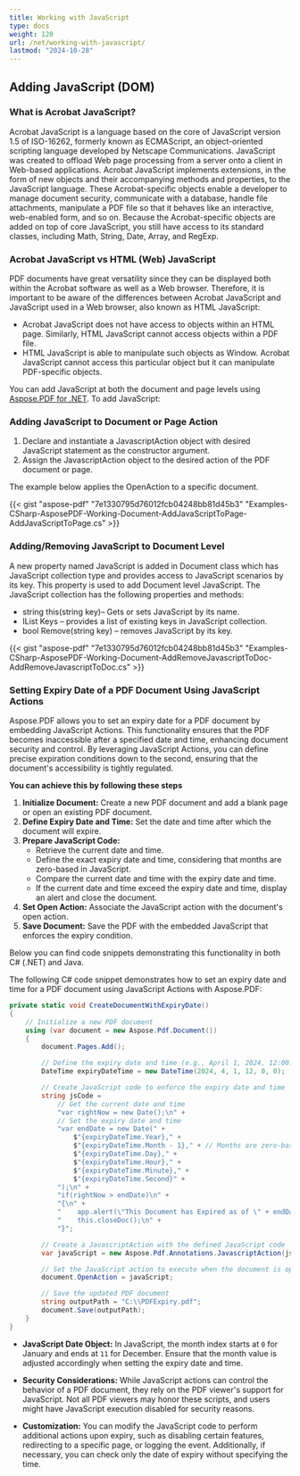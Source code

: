 ```yaml
---
title: Working with JavaScript
type: docs
weight: 120
url: /net/working-with-javascript/
lastmod: "2024-10-28"
---
```

<script type="application/ld+json">
{
    "@context": "https://schema.org",
    "@type": "TechArticle",
    "headline": "Working with JavaScript",
    "alternativeHeadline": "Enhance PDF with Custom JavaScript Actions",
    "abstract": "Discover the enhanced capabilities of integrating JavaScript within PDF documents through Aspose.PDF for .NET. This new feature allows developers to add and manage JavaScript actions at both document and page levels, enabling interactive and dynamic PDF experiences geared towards improved user engagement and functionality. Unlock the potential of JavaScript to create sophisticated PDF forms that mimic web-like behaviors, elevating your document generation workflows",
    "author": {
        "@type": "Person",
        "name": "Anastasiia Holub",
        "givenName": "Anastasiia",
        "familyName": "Holub",
        "url": "https://www.linkedin.com/in/anastasiia-holub-750430225/"
    },
    "genre": "pdf document generation",
    "keywords": "JavaScript, Acrobat JavaScript, PDF document generation, JavaScript collection, document level JavaScript, JavaScript Action, interactive PDF forms, manipulate PDF files, HTML JavaScript, Aspose.PDF for .NET",
    "wordcount": "423",
    "proficiencyLevel": "Beginner",
    "publisher": {
        "@type": "Organization",
        "name": "Aspose.PDF for .NET",
        "url": "https://products.aspose.com/pdf",
        "logo": "https://www.aspose.cloud/templates/aspose/img/products/pdf/aspose_pdf-for-net.svg",
        "alternateName": "Aspose",
        "sameAs": [
            "https://facebook.com/aspose.pdf/",
            "https://twitter.com/asposepdf",
            "https://www.youtube.com/channel/UCmV9sEg_QWYPi6BJJs7ELOg/featured",
            "https://www.linkedin.com/company/aspose",
            "https://stackoverflow.com/questions/tagged/aspose",
            "https://aspose.quora.com/",
            "https://aspose.github.io/"
        ],
        "contactPoint": [
            {
                "@type": "ContactPoint",
                "telephone": "+1 903 306 1676",
                "contactType": "sales",
                "areaServed": "US",
                "availableLanguage": "en"
            },
            {
                "@type": "ContactPoint",
                "telephone": "+44 141 628 8900",
                "contactType": "sales",
                "areaServed": "GB",
                "availableLanguage": "en"
            },
            {
                "@type": "ContactPoint",
                "telephone": "+61 2 8006 6987",
                "contactType": "sales",
                "areaServed": "AU",
                "availableLanguage": "en"
            }
        ]
    },
    "url": "/net/working-with-javascript/",
    "mainEntityOfPage": {
        "@type": "WebPage",
        "@id": "/net/working-with-javascript/"
    },
    "dateModified": "2024-11-25",
    "description": "Aspose.PDF can perform not only simple and easy tasks but also cope with more complex goals. Check the next section for advanced users and developers."
}
</script>

## Adding JavaScript (DOM)

### What is Acrobat JavaScript?

Acrobat JavaScript is a language based on the core of JavaScript version 1.5 of ISO-16262, formerly known as ECMAScript, an object-oriented scripting language developed by Netscape Communications. JavaScript was created to offload Web page processing from a server onto a client in Web-based applications. Acrobat JavaScript implements extensions, in the form of new objects and their accompanying methods and properties, to the JavaScript language. These Acrobat-specific objects enable a developer to manage document security, communicate with a database, handle file attachments, manipulate a PDF file so that it behaves like an interactive, web-enabled form, and so on. Because the Acrobat-specific objects are added on top of core JavaScript, you still have access to its standard classes, including Math, String, Date, Array, and RegExp.

### Acrobat JavaScript vs HTML (Web) JavaScript

PDF documents have great versatility since they can be displayed both within the Acrobat software as well as a Web browser. Therefore, it is important to be aware of the differences between Acrobat JavaScript and JavaScript used in a Web browser, also known as HTML JavaScript:

- Acrobat JavaScript does not have access to objects within an HTML page. Similarly, HTML JavaScript cannot access objects within a PDF file.
- HTML JavaScript is able to manipulate such objects as Window. Acrobat JavaScript cannot access this particular object but it can manipulate PDF-specific objects.

You can add JavaScript at both the document and page levels using [Aspose.PDF for .NET](/pdf/net/). To add JavaScript:

### Adding JavaScript to Document or Page Action

1. Declare and instantiate a JavascriptAction object with desired JavaScript statement as the constructor argument.
1. Assign the JavascriptAction object to the desired action of the PDF document or page.

The example below applies the OpenAction to a specific document.

{{< gist "aspose-pdf" "7e1330795d76012fcb04248bb81d45b3" "Examples-CSharp-AsposePDF-Working-Document-AddJavaScriptToPage-AddJavaScriptToPage.cs" >}}

### Adding/Removing JavaScript to Document Level

A new property named JavaScript is added in Document class which has JavaScript collection type and provides access to JavaScript scenarios by its key. This property is used to add Document level JavaScript. The JavaScript collection has the following properties and methods:

- string this(string key)– Gets or sets JavaScript by its name.
- IList Keys – provides a list of existing keys in JavaScript collection.
- bool Remove(string key) – removes JavaScript by its key.

{{< gist "aspose-pdf" "7e1330795d76012fcb04248bb81d45b3" "Examples-CSharp-AsposePDF-Working-Document-AddRemoveJavascriptToDoc-AddRemoveJavascriptToDoc.cs" >}}

### Setting Expiry Date of a PDF Document Using JavaScript Actions

Aspose.PDF allows you to set an expiry date for a PDF document by embedding JavaScript Actions. This functionality ensures that the PDF becomes inaccessible after a specified date and time, enhancing document security and control. By leveraging JavaScript Actions, you can define precise expiration conditions down to the second, ensuring that the document's accessibility is tightly regulated.

**You can achieve this by following these steps**

1. **Initialize Document:** Create a new PDF document and add a blank page or open an existing PDF document.
2. **Define Expiry Date and Time:** Set the date and time after which the document will expire.
3. **Prepare JavaScript Code:** 
    - Retrieve the current date and time.
    - Define the exact expiry date and time, considering that months are zero-based in JavaScript.
    - Compare the current date and time with the expiry date and time.
    - If the current date and time exceed the expiry date and time, display an alert and close the document.
4. **Set Open Action:** Associate the JavaScript action with the document's open action.
5. **Save Document:** Save the PDF with the embedded JavaScript that enforces the expiry condition.

Below you can find code snippets demonstrating this functionality in both C# (.NET) and Java.

The following C# code snippet demonstrates how to set an expiry date and time for a PDF document using JavaScript Actions with Aspose.PDF:

```csharp
private static void CreateDocumentWithExpiryDate()
{
    // Initialize a new PDF document
    using (var document = new Aspose.Pdf.Document())
    {
        document.Pages.Add();

        // Define the expiry date and time (e.g., April 1, 2024, 12:00:00 PM)
        DateTime expiryDateTime = new DateTime(2024, 4, 1, 12, 0, 0);

        // Create JavaScript code to enforce the expiry date and time
        string jsCode =
            // Get the current date and time
            "var rightNow = new Date();\n" +
            // Set the expiry date and time
            "var endDate = new Date(" +
                $"{expiryDateTime.Year}," +
                $"{expiryDateTime.Month - 1}," + // Months are zero-based in JavaScript
                $"{expiryDateTime.Day}," +
                $"{expiryDateTime.Hour}," +
                $"{expiryDateTime.Minute}," +
                $"{expiryDateTime.Second}" +
            ");\n" +
            "if(rightNow > endDate)\n" +
            "{\n" +
            "    app.alert(\"This Document has Expired as of \" + endDate.toLocaleString() + \".\");\n" +
            "    this.closeDoc();\n" +
            "}";

        // Create a JavascriptAction with the defined JavaScript code
        var javaScript = new Aspose.Pdf.Annotations.JavascriptAction(jsCode);

        // Set the JavaScript action to execute when the document is opened
        document.OpenAction = javaScript;

        // Save the updated PDF document
        string outputPath = "C:\\PDFExpiry.pdf";
        document.Save(outputPath);
    }
}
```

- **JavaScript Date Object:** In JavaScript, the month index starts at `0` for January and ends at `11` for December. Ensure that the month value is adjusted accordingly when setting the expiry date and time.
  
- **Security Considerations:** While JavaScript actions can control the behavior of a PDF document, they rely on the PDF viewer's support for JavaScript. Not all PDF viewers may honor these scripts, and users might have JavaScript execution disabled for security reasons.

- **Customization:** You can modify the JavaScript code to perform additional actions upon expiry, such as disabling certain features, redirecting to a specific page, or logging the event. Additionally, if necessary, you can check only the date of expiry without specifying the time.

<script type="application/ld+json">
{
    "@context": "http://schema.org",
    "@type": "SoftwareApplication",
    "name": "Aspose.PDF for .NET Library",
    "image": "https://www.aspose.cloud/templates/aspose/img/products/pdf/aspose_pdf-for-net.svg",
    "url": "https://www.aspose.com/",
    "publisher": {
        "@type": "Organization",
        "name": "Aspose.PDF",
        "url": "https://products.aspose.com/pdf",
        "logo": "https://www.aspose.cloud/templates/aspose/img/products/pdf/aspose_pdf-for-net.svg",
        "alternateName": "Aspose",
        "sameAs": [
            "https://facebook.com/aspose.pdf/",
            "https://twitter.com/asposepdf",
            "https://www.youtube.com/channel/UCmV9sEg_QWYPi6BJJs7ELOg/featured",
            "https://www.linkedin.com/company/aspose",
            "https://stackoverflow.com/questions/tagged/aspose",
            "https://aspose.quora.com/",
            "https://aspose.github.io/"
        ],
        "contactPoint": [
            {
                "@type": "ContactPoint",
                "telephone": "+1 903 306 1676",
                "contactType": "sales",
                "areaServed": "US",
                "availableLanguage": "en"
            },
            {
                "@type": "ContactPoint",
                "telephone": "+44 141 628 8900",
                "contactType": "sales",
                "areaServed": "GB",
                "availableLanguage": "en"
            },
            {
                "@type": "ContactPoint",
                "telephone": "+61 2 8006 6987",
                "contactType": "sales",
                "areaServed": "AU",
                "availableLanguage": "en"
            }
        ]
    },
    "offers": {
        "@type": "Offer",
        "price": "1199",
        "priceCurrency": "USD"
    },
    "applicationCategory": "PDF Manipulation Library for .NET",
    "downloadUrl": "https://www.nuget.org/packages/Aspose.PDF/",
    "operatingSystem": "Windows, MacOS, Linux",
    "screenshot": "https://docs.aspose.com/pdf/net/create-pdf-document/screenshot.png",
    "softwareVersion": "2022.1",
    "aggregateRating": {
        "@type": "AggregateRating",
        "ratingValue": "5",
        "ratingCount": "16"
    }
}
</script>
